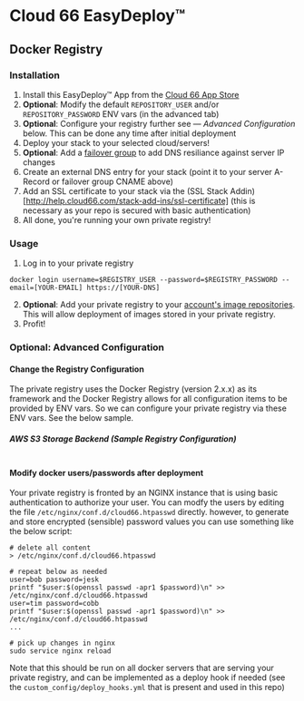 # Cloud 66 EasyDeploy&trade;

## Docker Registry

### Installation 
1. Install this EasyDeploy&trade; App from the [Cloud 66 App Store](https://app.cloud66.com/easydeploys)
2. **Optional**: Modify the default `REPOSITORY_USER` and/or `REPOSITORY_PASSWORD` ENV vars (in the advanced tab)
3. **Optional**: Configure your registry further see — *Advanced Configuration* below. This can be done any time after initial deployment
4. Deploy your stack to your selected cloud/servers!
6. **Optional**: Add a [failover group](http://help.cloud66.com/network/failover-groups) to add DNS resiliance against server IP changes
7. Create an external DNS entry for your stack (point it to your server A-Record or failover group CNAME above)
8. Add an SSL certificate to your stack via the (SSL Stack Addin)[http://help.cloud66.com/stack-add-ins/ssl-certificate] (this is necessary as your repo is secured with basic authentication)
9. All done, you're running your own private registry!

### Usage
1. Log in to your private registry
```
docker login username=$REGISTRY_USER --password=$REGISTRY_PASSWORD --email=[YOUR-EMAIL] https://[YOUR-DNS] 
```
2. **Optional**: Add your private registry to your [account's image repositories](https://app.cloud66.com/image_repositories). This will allow deployment of images stored in your private registry.
3. Profit! 

### Optional: Advanced Configuration 

#### Change the Registry Configuration

The private registry uses the Docker Registry (version 2.x.x) as its framework and the Docker Registry allows for all configuration items to be provided by ENV vars. So we can configure your private registry via these ENV vars. See the below sample.

##### AWS S3 Storage Backend (Sample Registry Configuration)
```
```


#### Modify docker users/passwords after deployment

Your private registry is fronted by an NGINX instance that is using basic authentication to authorize your user.
You can modfy the users by editing the file `/etc/nginx/conf.d/cloud66.htpasswd` directly. 
however, to generate and store encrypted (sensible) password values you can use something like the below script:
```
# delete all content
> /etc/nginx/conf.d/cloud66.htpasswd

# repeat below as needed
user=bob password=jesk
printf "$user:$(openssl passwd -apr1 $password)\n" >> /etc/nginx/conf.d/cloud66.htpasswd
user=tim password=cobb 
printf "$user:$(openssl passwd -apr1 $password)\n" >> /etc/nginx/conf.d/cloud66.htpasswd
...

# pick up changes in nginx
sudo service nginx reload
```
Note that this should be run on all docker servers that are serving your private registry, and can be implemented as a deploy hook if needed (see the `custom_config/deploy_hooks.yml` that is present and used in this repo)







